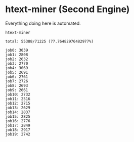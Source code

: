 # htext-miner (Second Engine)

Everything doing here is automated.

```
htext-miner

total: 55388/71225 (77.76482976482977%)

job0: 3039
job1: 2808
job2: 2632
job3: 2770
job4: 3069
job5: 2691
job6: 2761
job7: 2726
job8: 2693
job9: 2661
job10: 2732
job11: 2516
job12: 2715
job13: 2629
job14: 2837
job15: 2825
job16: 2776
job17: 2849
job18: 2917
job19: 2742
```